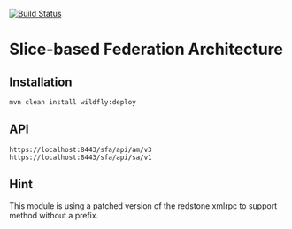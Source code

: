 [![Build Status](https://travis-ci.org/FITeagle/sfa.svg?branch=master)](https://travis-ci.org/FITeagle/sfa)

Slice-based Federation Architecture
===================================

Installation
------------
    mvn clean install wildfly:deploy 

API
---

    https://localhost:8443/sfa/api/am/v3
    https://localhost:8443/sfa/api/sa/v1

Hint
----

This module is using a patched version of the redstone xmlrpc to support method without a prefix.
